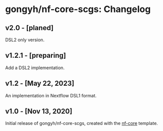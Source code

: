 # gongyh/nf-core-scgs: Changelog

## v2.0 - [planed]

DSL2 only version.

## v1.2.1 - [preparing]

Add a DSL2 implementation.

## v1.2 - [May 22, 2023]

An implementation in Nextflow DSL1 format.

## v1.0 - [Nov 13, 2020]

Initial release of gongyh/nf-core-scgs, created with the [nf-core](http://nf-co.re/) template.
